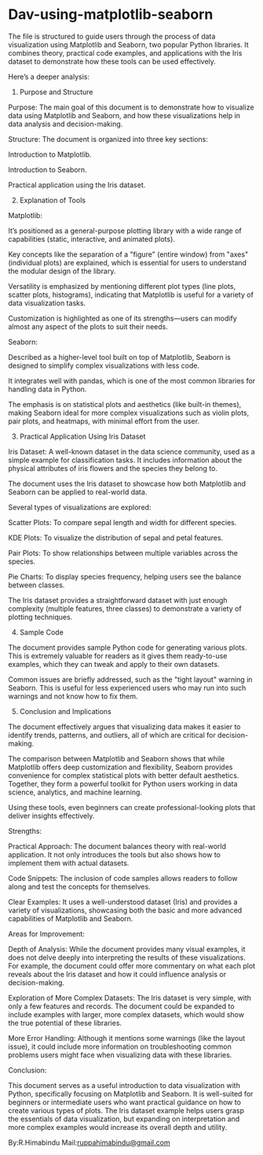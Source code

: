 # Dav-using-matplotlib-seaborn

The file is structured to guide users through the process of data visualization using Matplotlib and Seaborn, two popular Python libraries. It combines theory, practical code examples, and applications with the Iris dataset to demonstrate how these tools can be used effectively.

Here’s a deeper analysis:

1. Purpose and Structure

Purpose: The main goal of this document is to demonstrate how to visualize data using Matplotlib and Seaborn, and how these visualizations help in data analysis and decision-making.

Structure: The document is organized into three key sections:

Introduction to Matplotlib.

Introduction to Seaborn.

Practical application using the Iris dataset.



2. Explanation of Tools

Matplotlib:

It’s positioned as a general-purpose plotting library with a wide range of capabilities (static, interactive, and animated plots).

Key concepts like the separation of a "figure" (entire window) from "axes" (individual plots) are explained, which is essential for users to understand the modular design of the library.

Versatility is emphasized by mentioning different plot types (line plots, scatter plots, histograms), indicating that Matplotlib is useful for a variety of data visualization tasks.

Customization is highlighted as one of its strengths—users can modify almost any aspect of the plots to suit their needs.


Seaborn:

Described as a higher-level tool built on top of Matplotlib, Seaborn is designed to simplify complex visualizations with less code.

It integrates well with pandas, which is one of the most common libraries for handling data in Python.

The emphasis is on statistical plots and aesthetics (like built-in themes), making Seaborn ideal for more complex visualizations such as violin plots, pair plots, and heatmaps, with minimal effort from the user.



3. Practical Application Using Iris Dataset

Iris Dataset: A well-known dataset in the data science community, used as a simple example for classification tasks. It includes information about the physical attributes of iris flowers and the species they belong to.

The document uses the Iris dataset to showcase how both Matplotlib and Seaborn can be applied to real-world data.

Several types of visualizations are explored:

Scatter Plots: To compare sepal length and width for different species.

KDE Plots: To visualize the distribution of sepal and petal features.

Pair Plots: To show relationships between multiple variables across the species.

Pie Charts: To display species frequency, helping users see the balance between classes.



The Iris dataset provides a straightforward dataset with just enough complexity (multiple features, three classes) to demonstrate a variety of plotting techniques.

4. Sample Code

The document provides sample Python code for generating various plots. This is extremely valuable for readers as it gives them ready-to-use examples, which they can tweak and apply to their own datasets.

Common issues are briefly addressed, such as the "tight layout" warning in Seaborn. This is useful for less experienced users who may run into such warnings and not know how to fix them.


5. Conclusion and Implications

The document effectively argues that visualizing data makes it easier to identify trends, patterns, and outliers, all of which are critical for decision-making.

The comparison between Matplotlib and Seaborn shows that while Matplotlib offers deep customization and flexibility, Seaborn provides convenience for complex statistical plots with better default aesthetics. Together, they form a powerful toolkit for Python users working in data science, analytics, and machine learning.

Using these tools, even beginners can create professional-looking plots that deliver insights effectively.


Strengths:

Practical Approach: The document balances theory with real-world application. It not only introduces the tools but also shows how to implement them with actual datasets.

Code Snippets: The inclusion of code samples allows readers to follow along and test the concepts for themselves.

Clear Examples: It uses a well-understood dataset (Iris) and provides a variety of visualizations, showcasing both the basic and more advanced capabilities of Matplotlib and Seaborn.


Areas for Improvement:

Depth of Analysis: While the document provides many visual examples, it does not delve deeply into interpreting the results of these visualizations. For example, the document could offer more commentary on what each plot reveals about the Iris dataset and how it could influence analysis or decision-making.

Exploration of More Complex Datasets: The Iris dataset is very simple, with only a few features and records. The document could be expanded to include examples with larger, more complex datasets, which would show the true potential of these libraries.

More Error Handling: Although it mentions some warnings (like the layout issue), it could include more information on troubleshooting common problems users might face when visualizing data with these libraries.


Conclusion:

This document serves as a useful introduction to data visualization with Python, specifically focusing on Matplotlib and Seaborn. It is well-suited for beginners or intermediate users who want practical guidance on how to create various types of plots. The Iris dataset example helps users grasp the essentials of data visualization, but expanding on interpretation and more complex examples would increase its overall depth and utility.


By:R.Himabindu
Mail:ruppahimabindu@gmail.com
